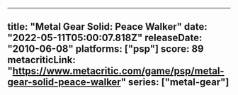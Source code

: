 
---
title: "Metal Gear Solid: Peace Walker"
date: "2022-05-11T05:00:07.818Z"
releaseDate: "2010-06-08"
platforms: ["psp"]
score: 89
metacriticLink: "https://www.metacritic.com/game/psp/metal-gear-solid-peace-walker"
series: ["metal-gear"]
---
